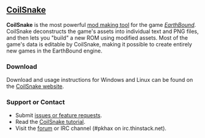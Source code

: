 ## [CoilSnake](http://kiij.github.io/CoilSnake/)

**CoilSnake** is the most powerful [mod making tool](https://en.wikipedia.org/wiki/Game_mod) for the game
[*EarthBound*](https://en.wikipedia.org/wiki/EarthBound).
CoilSnake deconstructs the game's assets into individual text and PNG files, and then lets you "build" a new ROM
using modified assets.
Most of the game's data is editable by CoilSnake, making it possible to create entirely new games in the EarthBound
engine.

### Download

Download and usage instructions for Windows and Linux can be found on the
[CoilSnake website](http://kiij.github.io/CoilSnake/download.html).

### Support or Contact

* Submit [issues or feature  requests](https://github.com/kiij/CoilSnake/issues).
* Read the [CoilSnake tutorial](https://github.com/kiij/CoilSnake/wiki/Tutorial).
* Visit the [forum](http://forum.starmen.net/forum/Community/PKHack) or IRC channel (#pkhax on irc.thinstack.net).
